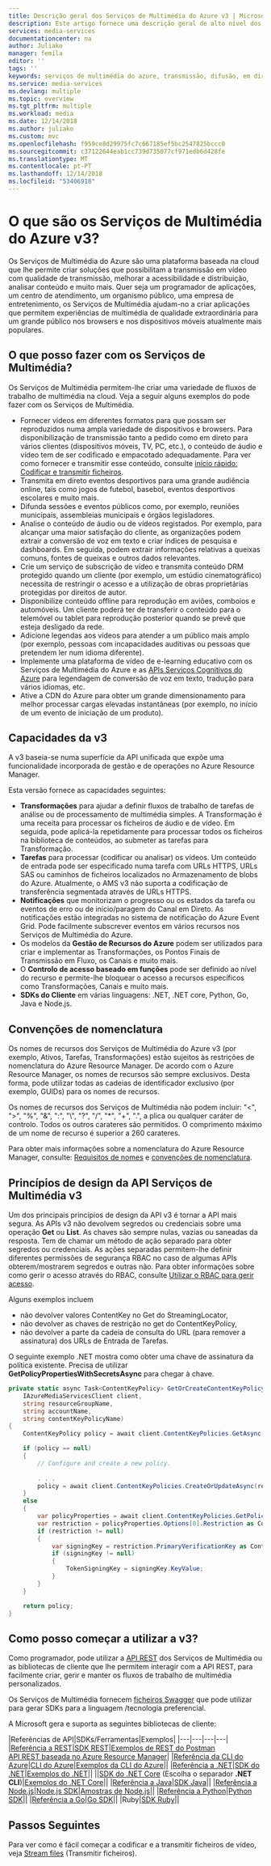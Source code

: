 ```yaml
---
title: Descrição geral dos Serviços de Multimédia do Azure v3 | Microsoft Docs
description: Este artigo fornece uma descrição geral de alto nível dos Serviços de Multimédia, além de ligações para artigos para obter mais detalhes.
services: media-services
documentationcenter: na
author: Juliako
manager: femila
editor: ''
tags: ''
keywords: serviços de multimédia do azure, transmissão, difusão, em direto, offline
ms.service: media-services
ms.devlang: multiple
ms.topic: overview
ms.tgt_pltfrm: multiple
ms.workload: media
ms.date: 12/14/2018
ms.author: juliako
ms.custom: mvc
ms.openlocfilehash: f959ce8d29975fc7c667185ef5bc2547825bccc0
ms.sourcegitcommit: c37122644eab1cc739d735077cf971edb6d428fe
ms.translationtype: MT
ms.contentlocale: pt-PT
ms.lasthandoff: 12/14/2018
ms.locfileid: "53406918"
---
```

# <a name="what-is-azure-media-services-v3"></a>O que são os Serviços de Multimédia do Azure v3?

Os Serviços de Multimédia do Azure são uma plataforma baseada na cloud que lhe permite criar soluções que possibilitam a transmissão em vídeo com qualidade de transmissão, melhorar a acessibilidade e distribuição, analisar conteúdo e muito mais. Quer seja um programador de aplicações, um centro de atendimento, um organismo público, uma empresa de entretenimento, os Serviços de Multimédia ajudam-no a criar aplicações que permitem experiências de multimédia de qualidade extraordinária para um grande público nos browsers e nos dispositivos móveis atualmente mais populares. 

## <a name="what-can-i-do-with-media-services"></a>O que posso fazer com os Serviços de Multimédia?

Os Serviços de Multimédia permitem-lhe criar uma variedade de fluxos de trabalho de multimédia na cloud. Veja a seguir alguns exemplos do pode fazer com os Serviços de Multimédia.  

* Fornecer vídeos em diferentes formatos para que possam ser reproduzidos numa ampla variedade de dispositivos e browsers. Para disponibilização de transmissão tanto a pedido como em direto para vários clientes (dispositivos móveis, TV, PC, etc.), o conteúdo de áudio e vídeo tem de ser codificado e empacotado adequadamente. Para ver como fornecer e transmitir esse conteúdo, consulte [início rápido: Codificar e transmitir ficheiros](stream-files-dotnet-quickstart.md).
* Transmita em direto eventos desportivos para uma grande audiência online, tais como jogos de futebol, basebol, eventos desportivos escolares e muito mais. 
* Difunda sessões e eventos públicos como, por exemplo, reuniões municipais, assembleias municipais e órgãos legisladores.
* Analise o conteúdo de áudio ou de vídeos registados. Por exemplo, para alcançar uma maior satisfação do cliente, as organizações podem extrair a conversão de voz em texto e criar índices de pesquisa e dashboards. Em seguida, podem extrair informações relativas a queixas comuns, fontes de queixas e outros dados relevantes. 
* Crie um serviço de subscrição de vídeo e transmita conteúdo DRM protegido quando um cliente (por exemplo, um estúdio cinematográfico) necessita de restringir o acesso e a utilização de obras proprietárias protegidas por direitos de autor.
* Disponibilize conteúdo offline para reprodução em aviões, comboios e automóveis. Um cliente poderá ter de transferir o conteúdo para o telemóvel ou tablet para reprodução posterior quando se prevê que esteja desligado da rede.
* Adicione legendas aos vídeos para atender a um público mais amplo (por exemplo, pessoas com incapacidades auditivas ou pessoas que pretendem ler num idioma diferente). 
* Implemente uma plataforma de vídeo de e-learning educativo com os Serviços de Multimédia do Azure e as [APIs Serviços Cognitivos do Azure](https://docs.microsoft.com/azure/#pivot=products&panel=ai) para legendagem de conversão de voz em texto, tradução para vários idiomas, etc.
* Ative a CDN do Azure para obter um grande dimensionamento para melhor processar cargas elevadas instantâneas (por exemplo, no início de um evento de iniciação de um produto). 

## <a name="v3-capabilities"></a>Capacidades da v3

A v3 baseia-se numa superfície da API unificada que expõe uma funcionalidade incorporada de gestão e de operações no Azure Resource Manager. 

Esta versão fornece as capacidades seguintes:  

* **Transformações** para ajudar a definir fluxos de trabalho de tarefas de análise ou de processamento de multimédia simples. A Transformação é uma receita para processar os ficheiros de áudio e de vídeo. Em seguida, pode aplicá-la repetidamente para processar todos os ficheiros na biblioteca de conteúdos, ao submeter as tarefas para Transformação.
* **Tarefas** para processar (codificar ou analisar) os vídeos. Um conteúdo de entrada pode ser especificado numa tarefa com URLs HTTPS, URLs SAS ou caminhos de ficheiros localizados no Armazenamento de blobs do Azure. Atualmente, o AMS v3 não suporta a codificação de transferência segmentada através de URLs HTTPS.
* **Notificações** que monitorizam o progresso ou os estados da tarefa ou eventos de erro ou de início/paragem do Canal em Direto. As notificações estão integradas no sistema de notificação do Azure Event Grid. Pode facilmente subscrever eventos em vários recursos nos Serviços de Multimédia do Azure. 
* Os modelos da **Gestão de Recursos do Azure** podem ser utilizados para criar e implementar as Transformações, os Pontos Finais de Transmissão em Fluxo, os Canais e muito mais.
* O **Controlo de acesso baseado em funções** pode ser definido ao nível do recurso e permite-lhe bloquear o acesso a recursos específicos como Transformações, Canais e muito mais.
* **SDKs do Cliente** em várias linguagens: .NET, .NET core, Python, Go, Java e Node.js.

## <a name="naming-conventions"></a>Convenções de nomenclatura

Os nomes de recursos dos Serviços de Multimédia do Azure v3 (por exemplo, Ativos, Tarefas, Transformações) estão sujeitos às restrições de nomenclatura do Azure Resource Manager. De acordo com o Azure Resource Manager, os nomes de recursos são sempre exclusivos. Desta forma, pode utilizar todas as cadeias de identificador exclusivo (por exemplo, GUIDs) para os nomes de recursos. 

Os nomes de recursos dos Serviços de Multimédia não podem incluir: "<", ">", "%", "&", ":", "&#92;", "?", "/", "*", "+", ".", a plica ou qualquer caráter de controlo. Todos os outros carateres são permitidos. O comprimento máximo de um nome de recurso é superior a 260 carateres. 

Para obter mais informações sobre a nomenclatura do Azure Resource Manager, consulte: [Requisitos de nomes](https://github.com/Azure/azure-resource-manager-rpc/blob/master/v1.0/resource-api-reference.md#arguments-for-crud-on-resource) e [convenções de nomenclatura](https://docs.microsoft.com/azure/architecture/best-practices/naming-conventions).

## <a name="media-services-v3-api-design-principles"></a>Princípios de design da API Serviços de Multimédia v3

Um dos principais princípios de design da API v3 é tornar a API mais segura. As APIs v3 não devolvem segredos ou credenciais sobre uma operação **Get** ou **List**. As chaves são sempre nulas, vazias ou saneadas da resposta. Tem de chamar um método de ação separado para obter segredos ou credenciais. As ações separadas permitem-lhe definir diferentes permissões de segurança RBAC no caso de algumas APIs obterem/mostrarem segredos e outras não. Para obter informações sobre como gerir o acesso através do RBAC, consulte [Utilizar o RBAC para gerir acesso](https://docs.microsoft.com/azure/role-based-access-control/role-assignments-rest).

Alguns exemplos incluem 

* não devolver valores ContentKey no Get do StreamingLocator, 
* não devolver as chaves de restrição no get do ContentKeyPolicy, 
* não devolver a parte da cadeia de consulta do URL (para remover a assinatura) dos URLs de Entrada de Tarefas.

O seguinte exemplo .NET mostra como obter uma chave de assinatura da política existente. Precisa de utilizar **GetPolicyPropertiesWithSecretsAsync** para chegar à chave.

```csharp
private static async Task<ContentKeyPolicy> GetOrCreateContentKeyPolicyAsync(
    IAzureMediaServicesClient client,
    string resourceGroupName,
    string accountName,
    string contentKeyPolicyName)
{
    ContentKeyPolicy policy = await client.ContentKeyPolicies.GetAsync(resourceGroupName, accountName, contentKeyPolicyName);

    if (policy == null)
    {
        // Configure and create a new policy.
        
        . . . 
        policy = await client.ContentKeyPolicies.CreateOrUpdateAsync(resourceGroupName, accountName, contentKeyPolicyName, options);
    }
    else
    {
        var policyProperties = await client.ContentKeyPolicies.GetPolicyPropertiesWithSecretsAsync(resourceGroupName, accountName, contentKeyPolicyName);
        var restriction = policyProperties.Options[0].Restriction as ContentKeyPolicyTokenRestriction;
        if (restriction != null)
        {
            var signingKey = restriction.PrimaryVerificationKey as ContentKeyPolicySymmetricTokenKey;
            if (signingKey != null)
            {
                TokenSigningKey = signingKey.KeyValue;
            }
        }
    }

    return policy;
}
```

## <a name="how-can-i-get-started-with-v3"></a>Como posso começar a utilizar a v3?

Como programador, pode utilizar a [API REST](https://go.microsoft.com/fwlink/p/?linkid=873030) dos Serviços de Multimédia ou as bibliotecas de cliente que lhe permitem interagir com a API REST, para facilmente criar, gerir e manter os fluxos de trabalho de multimédia personalizados.  

Os Serviços de Multimédia fornecem [ficheiros Swagger](https://github.com/Azure/azure-rest-api-specs/tree/master/specification/mediaservices/resource-manager/Microsoft.Media) que pode utilizar para gerar SDKs para a linguagem /tecnologia preferencial.  

A Microsoft gera e suporta as seguintes bibliotecas de cliente: 

|Referências de API|SDKs/Ferramentas|Exemplos|
|---|---|---|---|
|[Referência a REST](https://aka.ms/ams-v3-rest-ref)|[SDK REST](https://aka.ms/ams-v3-rest-sdk)|[Exemplos de REST do Postman](https://github.com/Azure-Samples/media-services-v3-rest-postman)<br/>[API REST baseada no Azure Resource Manager](https://github.com/Azure-Samples/media-services-v3-arm-templates)|
|[Referência da CLI do Azure](https://aka.ms/ams-v3-cli-ref)|[CLI do Azure](https://aka.ms/ams-v3-cli)|[Exemplos da CLI do Azure](https://github.com/Azure/azure-docs-cli-python-samples/tree/master/media-services)||
|[Referência a .NET](https://aka.ms/ams-v3-dotnet-ref)|[SDK do .NET](https://aka.ms/ams-v3-dotnet-sdk)|[Exemplos do .NET](https://github.com/Azure-Samples/media-services-v3-dotnet-tutorials)||
||[SDK do .NET Core](https://aka.ms/ams-v3-dotnet-sdk) (Escolha o separador **.NET CLI**)|[Exemplos do .NET Core](https://github.com/Azure-Samples/media-services-v3-dotnet-core-tutorials)||
|[Referência a Java](https://aka.ms/ams-v3-java-ref)|[SDK Java](https://aka.ms/ams-v3-java-sdk)||
|[Referência a Node.js](https://aka.ms/ams-v3-nodejs-ref)|[Node.js SDK](https://aka.ms/ams-v3-nodejs-sdk)|[Amostras de Node.js](https://github.com/Azure-Samples/media-services-v3-node-tutorials)||
|[Referência a Python](https://aka.ms/ams-v3-python-ref)|[Python SDK](https://aka.ms/ams-v3-python-sdk)||
|[Referência a Go](https://aka.ms/ams-v3-go-ref)|[Go SDK](https://aka.ms/ams-v3-go-sdk)||
|Ruby|[SDK Ruby](https://aka.ms/ams-v3-ruby-sdk)||

## <a name="next-steps"></a>Passos Seguintes

Para ver como é fácil começar a codificar e a transmitir ficheiros de vídeo, veja [Stream files](stream-files-dotnet-quickstart.md) (Transmitir ficheiros). 

